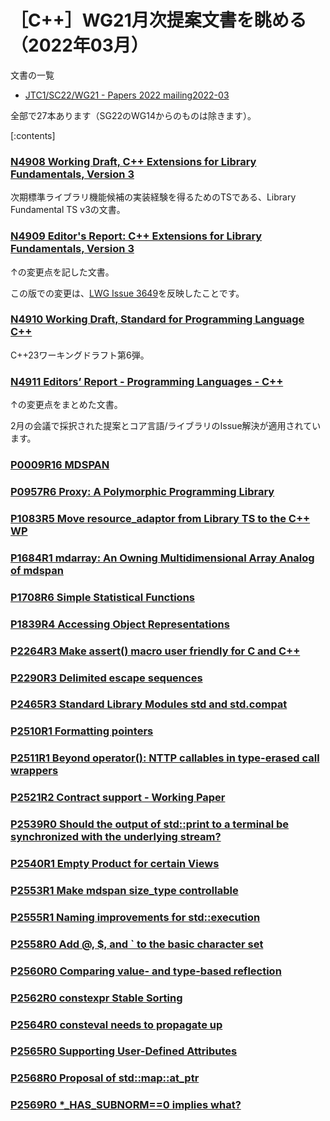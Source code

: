 # ［C++］WG21月次提案文書を眺める（2022年03月）

文書の一覧

- [JTC1/SC22/WG21 - Papers 2022 mailing2022-03](http://www.open-std.org/jtc1/sc22/wg21/docs/papers/2022/#mailing2022-03)

全部で27本あります（SG22のWG14からのものは除きます）。

[:contents]

### [N4908 Working Draft, C++ Extensions for Library Fundamentals, Version 3](http://www.open-std.org/jtc1/sc22/wg21/docs/papers/2022/n4908.html)

次期標準ライブラリ機能候補の実装経験を得るためのTSである、Library Fundamental TS v3の文書。

### [N4909 Editor's Report: C++ Extensions for Library Fundamentals, Version 3](http://www.open-std.org/jtc1/sc22/wg21/docs/papers/2022/n4909.html)

↑の変更点を記した文書。

この版での変更は、[LWG Issue 3649](http://www.open-std.org/jtc1/sc22/wg21/docs/papers/2022/p2531r0.html#3649)を反映したことです。

### [N4910 Working Draft, Standard for Programming Language C++](http://www.open-std.org/jtc1/sc22/wg21/docs/papers/2022/n4910.pdf)

C++23ワーキングドラフト第6弾。

### [N4911 Editors’ Report - Programming Languages - C++](http://www.open-std.org/jtc1/sc22/wg21/docs/papers/2022/n4911.html)

↑の変更点をまとめた文書。

2月の会議で採択された提案とコア言語/ライブラリのIssue解決が適用されています。

### [P0009R16 MDSPAN](http://www.open-std.org/jtc1/sc22/wg21/docs/papers/2022/p0009r16.html)
### [P0957R6 Proxy: A Polymorphic Programming Library](http://www.open-std.org/jtc1/sc22/wg21/docs/papers/2022/p0957r6.pdf)
### [P1083R5 Move resource_adaptor from Library TS to the C++ WP](http://www.open-std.org/jtc1/sc22/wg21/docs/papers/2022/p1083r5.pdf)
### [P1684R1 mdarray: An Owning Multidimensional Array Analog of mdspan](http://www.open-std.org/jtc1/sc22/wg21/docs/papers/2022/p1684r1.html)
### [P1708R6 Simple Statistical Functions](http://www.open-std.org/jtc1/sc22/wg21/docs/papers/2022/p1708r6.pdf)
### [P1839R4 Accessing Object Representations](http://www.open-std.org/jtc1/sc22/wg21/docs/papers/2022/p1839r4.pdf)
### [P2264R3 Make assert() macro user friendly for C and C++](http://www.open-std.org/jtc1/sc22/wg21/docs/papers/2022/p2264r3.html)
### [P2290R3 Delimited escape sequences](http://www.open-std.org/jtc1/sc22/wg21/docs/papers/2022/p2290r3.pdf)
### [P2465R3 Standard Library Modules std and std.compat](http://www.open-std.org/jtc1/sc22/wg21/docs/papers/2022/p2465r3.pdf)
### [P2510R1 Formatting pointers](http://www.open-std.org/jtc1/sc22/wg21/docs/papers/2022/p2510r1.pdf)
### [P2511R1 Beyond operator(): NTTP callables in type-erased call wrappers](http://www.open-std.org/jtc1/sc22/wg21/docs/papers/2022/p2511r1.html)
### [P2521R2 Contract support - Working Paper](http://www.open-std.org/jtc1/sc22/wg21/docs/papers/2022/p2521r2.html)
### [P2539R0 Should the output of std::print to a terminal be synchronized with the underlying stream?](http://www.open-std.org/jtc1/sc22/wg21/docs/papers/2022/p2539r0.html)
### [P2540R1 Empty Product for certain Views](http://www.open-std.org/jtc1/sc22/wg21/docs/papers/2022/p2540r1.html)
### [P2553R1 Make mdspan size_type controllable](http://www.open-std.org/jtc1/sc22/wg21/docs/papers/2022/p2553r1.html)
### [P2555R1 Naming improvements for std::execution](http://www.open-std.org/jtc1/sc22/wg21/docs/papers/2022/p2555r1.html)
### [P2558R0 Add @, $, and ` to the basic character set](http://www.open-std.org/jtc1/sc22/wg21/docs/papers/2022/p2558r0.html)
### [P2560R0 Comparing value- and type-based reflection](http://www.open-std.org/jtc1/sc22/wg21/docs/papers/2022/p2560r0.pdf)
### [P2562R0 constexpr Stable Sorting](http://www.open-std.org/jtc1/sc22/wg21/docs/papers/2022/p2562r0.pdf)
### [P2564R0 consteval needs to propagate up](http://www.open-std.org/jtc1/sc22/wg21/docs/papers/2022/p2564r0.html)
### [P2565R0 Supporting User-Defined Attributes](http://www.open-std.org/jtc1/sc22/wg21/docs/papers/2022/p2565r0.pdf)
### [P2568R0 Proposal of std::map::at_ptr](http://www.open-std.org/jtc1/sc22/wg21/docs/papers/2022/p2568r0.pdf)
### [P2569R0 *_HAS_SUBNORM==0 implies what?](http://www.open-std.org/jtc1/sc22/wg21/docs/papers/2022/p2569r0.html)